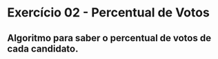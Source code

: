 # Exercício 02 - Percentual de Votos

## Algoritmo para saber o percentual de votos de cada candidato.

